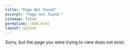 ```yaml
---
title: "Page Not Found"
excerpt: "Page not found."
sitemap: false
permalink: /404.html
layout: splash
---
```


Sorry, but the page you were trying to view does not exist.
